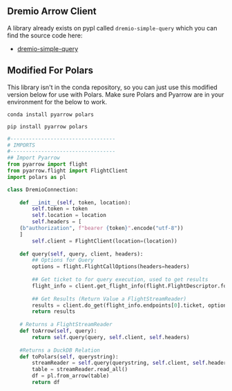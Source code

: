 ## Dremio Arrow Client

A library already exists on pypl called `dremio-simple-query` which you can find the source code here:

- [dremio-simple-query](https://github.com/developer-advocacy-dremio/dremio_simple_query/blob/main/src/dremio_simple_query/connect.py)

## Modified For Polars

This library isn't in the conda repository, so you can just use this modified version below for use with Polars. Make sure Polars and Pyarrow are in your environment for the below to work.

```
conda install pyarrow polars
```

```
pip install pyarrow polars
```

```py
#----------------------------------
# IMPORTS
#----------------------------------
## Import Pyarrow
from pyarrow import flight
from pyarrow.flight import FlightClient
import polars as pl

class DremioConnection:
    
    def __init__(self, token, location):
        self.token = token
        self.location = location
        self.headers = [
    (b"authorization", f"bearer {token}".encode("utf-8"))
    ]
        self.client = FlightClient(location=(location))
        
    def query(self, query, client, headers):
        ## Options for Query
        options = flight.FlightCallOptions(headers=headers)
        
        ## Get ticket to for query execution, used to get results
        flight_info = client.get_flight_info(flight.FlightDescriptor.for_command(query), options)
    
        ## Get Results (Return Value a FlightStreamReader)
        results = client.do_get(flight_info.endpoints[0].ticket, options)
        return results
        
    # Returns a FlightStreamReader
    def toArrow(self, query):
        return self.query(query, self.client, self.headers)
    
    #Returns a DuckDB Relation
    def toPolars(self, querystring):
        streamReader = self.query(querystring, self.client, self.headers)
        table = streamReader.read_all()
        df = pl.from_arrow(table)
        return df
```